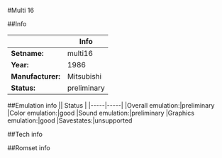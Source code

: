 #Multi 16

##Info

||Info|
|-----|-----|
|**Setname:**|multi16
|**Year:**|1986
|**Manufacturer:**|Mitsubishi
|**Status:**|preliminary

##Emulation info
|| Status |
|-----|-----|
|Overall emulation:|preliminary
|Color emulation:|good
|Sound emulation:|preliminary
|Graphics emulation:|good
|Savestates:|unsupported

##Tech info

##Romset info

<!--- START OF EDITED COMMENT DO NOT TOUCH TEXT ABOVE-->
